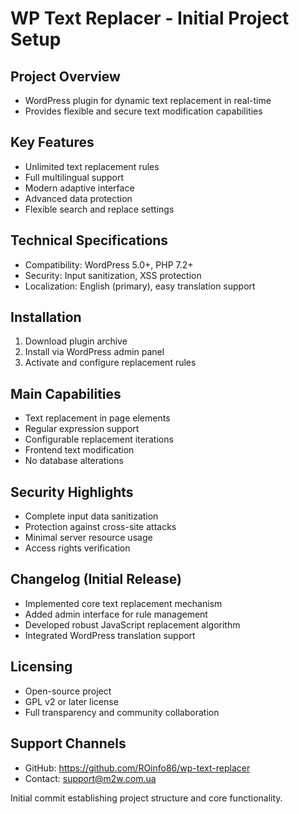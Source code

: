 # WP Text Replacer - Initial Project Setup

## Project Overview
- WordPress plugin for dynamic text replacement in real-time
- Provides flexible and secure text modification capabilities

## Key Features
- Unlimited text replacement rules
- Full multilingual support
- Modern adaptive interface
- Advanced data protection
- Flexible search and replace settings

## Technical Specifications
- Compatibility: WordPress 5.0+, PHP 7.2+
- Security: Input sanitization, XSS protection
- Localization: English (primary), easy translation support

## Installation
1. Download plugin archive
2. Install via WordPress admin panel
3. Activate and configure replacement rules

## Main Capabilities
- Text replacement in page elements
- Regular expression support
- Configurable replacement iterations
- Frontend text modification
- No database alterations

## Security Highlights
- Complete input data sanitization
- Protection against cross-site attacks
- Minimal server resource usage
- Access rights verification

## Changelog (Initial Release)
- Implemented core text replacement mechanism
- Added admin interface for rule management
- Developed robust JavaScript replacement algorithm
- Integrated WordPress translation support

## Licensing
- Open-source project
- GPL v2 or later license
- Full transparency and community collaboration

## Support Channels
- GitHub: https://github.com/ROinfo86/wp-text-replacer
- Contact: support@m2w.com.ua

Initial commit establishing project structure and core functionality. 